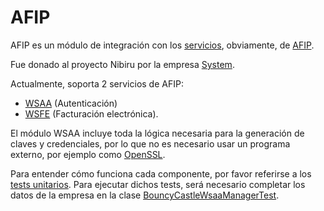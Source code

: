 # AFIP
AFIP es un módulo de integración con los [servicios](http://www.afip.gob.ar/ws/), obviamente, de [AFIP](http://www.afip.gob.ar/).

Fue donado al proyecto Nibiru por la empresa [System](http://www.systemrosario.com/).

Actualmente, soporta 2 servicios de AFIP:
 * [WSAA](http://www.afip.gov.ar/ws/WSAA/Especificacion_Tecnica_WSAA_1.2.0.pdf) (Autenticación)
 * [WSFE](http://www.afip.gov.ar/ws/WSFE/WSFE-GuiaAdicionalParaElProgramador.pdf) (Facturación electrónica).

El módulo WSAA incluye toda la lógica necesaria para la generación de claves y credenciales, por lo que no es necesario usar un programa externo, por ejemplo como [OpenSSL](https://www.openssl.org/).

Para entender cómo funciona cada componente, por favor referirse a los [tests unitarios](../../tree/master/src/test/java/ar/com/system/afip). Para ejecutar dichos tests, será necesario completar los datos de la empresa en la clase [BouncyCastleWsaaManagerTest](../master/src/test/java/ar/com/system/afip/wsaa/business/impl/BouncyCastleWsaaManagerTest.java).
